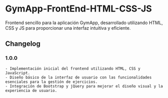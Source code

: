 # GymApp-FrontEnd-HTML-CSS-JS
Frontend sencillo para la aplicación GymApp, desarrollado utilizando HTML, CSS y JS para proporcionar una interfaz intuitiva y eficiente.


## Changelog

### 1.0.0

    - Implementación inicial del frontend utilizando HTML, CSS y JavaScript.
    - Diseño básico de la interfaz de usuario con las funcionalidades esenciales para la gestión de ejercicios.
    - Integración de Bootstrap y jQuery para mejorar el diseño visual y la experiencia de usuario.